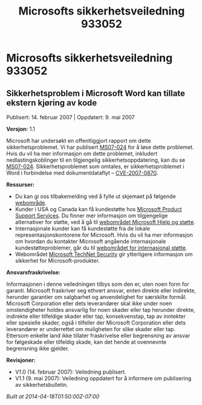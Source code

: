 ﻿---
title: Microsofts sikkerhetsveiledning 933052
TOCTitle: "933052"
ms:assetid: "933052"
ms:mtpsurl: https://technet.microsoft.com/nb-NO/library/933052(v=Security.10)
ms:contentKeyID: 61230826
ms.date: 04/18/2014
mtps_version: v=Security.10
ms.translationtype: HT
---

# Microsofts sikkerhetsveiledning 933052

## Sikkerhetsproblem i Microsoft Word kan tillate ekstern kjøring av kode

Publisert: 14. februar 2007 | Oppdatert: 9. mai 2007

**Versjon:** 1.1

Microsoft har undersøkt en offentliggjort rapport om dette sikkerhetsproblemet. Vi har publisert [MS07-024](http://go.microsoft.com/fwlink/?linkid=85636) for å løse dette problemet. Hvis du vil ha mer informasjon om dette problemet, inkludert nedlastingskoblinger til en tilgjengelig sikkerhetsoppdatering, kan du se [MS07-024](http://go.microsoft.com/fwlink/?linkid=85636). Sikkerhetsproblemet som omtales, er sikkerhetsproblemet i Word i forbindelse med dokumentdataflyt – [CVE-2007-0870](http://www.cve.mitre.org/cgi-bin/cvename.cgi?name=cve-2007-0870).

**Ressurser:**

  - Du kan gi oss tilbakemelding ved å fylle ut skjemaet på følgende [webområde](https://support.microsoft.com/common/survey.aspx?scid=sw;en;1257&amp;showpage=1&amp;ws=technet&amp;sd=tech).
  - Kunder i USA og Canada kan få kundestøtte hos [Microsoft Product Support Services](http://go.microsoft.com/fwlink/?linkid=21131). Du finner mer informasjon om tilgjengelige alternativer for støtte, ved å gå til [webområdet Microsoft Hjelp og støtte](http://support.microsoft.com/).
  - Internasjonale kunder kan få kundestøtte fra de lokale representasjonskontorene for Microsoft. Hvis du vil ha mer informasjon om hvordan du kontakter Microsoft angående internasjonale kundestøtteproblemer, går du til [webområdet for internasjonal støtte](http://go.microsoft.com/fwlink/?linkid=21155).
  - Webområdet [Microsoft TechNet Security](http://go.microsoft.com/fwlink/?linkid=21132) gir ytterligere informasjon om sikkerhet for Microsoft-produkter.

**Ansvarsfraskrivelse:**

Informasjonen i denne veiledningen tilbys som den er, uten noen form for garanti. Microsoft fraskriver seg ethvert ansvar, enten direkte eller indirekte, herunder garantier om salgbarhet og anvendelighet for særskilte formål. Microsoft Corporation eller dets leverandører skal ikke under noen omstendigheter holdes ansvarlig for noen skader eller tap herunder direkte, indirekte eller tilfeldige skader eller tap, konsekvenstap, tap av inntekter eller spesielle skader, også i tilfeller der Microsoft Corporation eller dets leverandører er underrettet om muligheten for slike skader eller tap. Ettersom enkelte land ikke tillater fraskrivelse eller begrensning av ansvar for følgeskade eller tilfeldig skade, kan det hende at ovennevnte begrensning ikke gjelder.

**Revisjoner:**

  - V1.0 (14. februar 2007): Veiledning publisert.
  - V1.1 (9. mai 2007): Veiledning oppdatert for å informere om publisering av sikkerhetsbulletin.

*Built at 2014-04-18T01:50:00Z-07:00*


